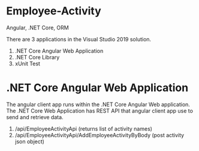 # Employee-Activity
Angular, .NET Core, ORM

There are 3 applications in the Visual Studio 2019 solution. 
1. .NET Core Angular Web Application
2. .NET Core Library
3. xUnit Test


# .NET Core Angular Web Application
The angular client app runs within the .NET Core Angular Web application. The .NET Core Web Application has REST API that angular client app use to send and retrieve data. 
1. /api/EmployeeActivityApi (returns list of activity names)
2. /api/EmployeeActivityApi/AddEmployeeActivityByBody (post activity json object)
